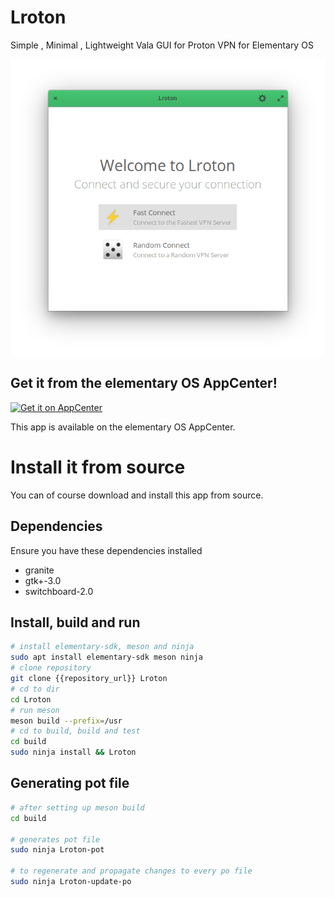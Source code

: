 # Lroton 

Simple , Minimal , Lightweight Vala GUI for Proton VPN for Elementary OS

![Main Screen on Lroton](./data/screenshots/mainscreen.png "Main Screen of Lroton")

## Get it from the elementary OS AppCenter!

[![Get it on AppCenter](https://appcenter.elementary.io/badge.svg)](https://appcenter.elementary.io/Lroton)

This app is available on the elementary OS AppCenter.

# Install it from source

You can of course download and install this app from source.

## Dependencies

Ensure you have these dependencies installed

* granite
* gtk+-3.0
* switchboard-2.0

## Install, build and run

```bash
# install elementary-sdk, meson and ninja 
sudo apt install elementary-sdk meson ninja
# clone repository
git clone {{repository_url}} Lroton
# cd to dir
cd Lroton
# run meson
meson build --prefix=/usr
# cd to build, build and test
cd build
sudo ninja install && Lroton
```

## Generating pot file

```bash
# after setting up meson build
cd build

# generates pot file
sudo ninja Lroton-pot

# to regenerate and propagate changes to every po file
sudo ninja Lroton-update-po
```
